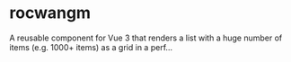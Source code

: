 # rocwangm
A reusable component for Vue 3 that renders a list with a huge number of items (e.g. 1000+ items) as a grid in a perf…
